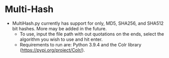 # Multi-Hash
- MultiHash.py currently has support for only, MD5, SHA256, and SHA512 bit hashes. More may be added in the future.
  - To use, input the file path with out quotations on the ends, select the algorithm you wish to use and hit enter.
  - Requirements to run are: Python 3.9.4 and the Colr library (https://pypi.org/project/Colr/).
